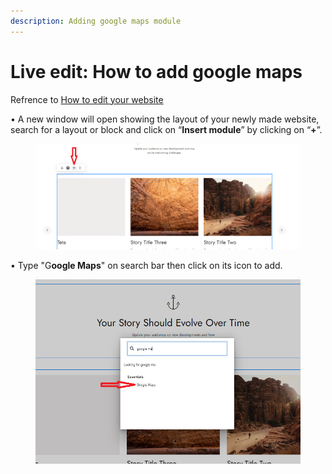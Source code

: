 ```yaml
---
description: Adding google maps module
---
```


# Live edit: How to add google maps

Refrence to [How to edit your website](https://help.microweber.com/user-guide/live-edit-how-to-edit-you-site)

•  A new window will open showing the layout of your newly made website, search for a layout or block and click on “**Insert module**” by clicking on “**+**”.

<figure><img src=".gitbook/assets/image (6).png" alt=""><figcaption></figcaption></figure>

•  Type "G**oogle Maps**" on search bar then click on its icon to add.

<figure><img src=".gitbook/assets/google maps module.png" alt=""><figcaption></figcaption></figure>
